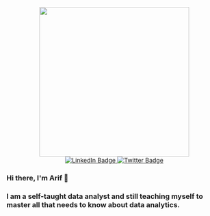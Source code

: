 <div id="header" align="center">
  <img src="https://media.giphy.com/media/tlGD7PDy1w8fK/giphy.gif" width="350"/>
</div>

<div id="badges" align="center">
  <a href="https://www.linkedin.com/in/arifluqmanka/">
    <img src="https://img.shields.io/badge/LinkedIn-blue?style=for-the-badge&logo=linkedin&logoColor=white" alt="LinkedIn Badge"/>
  </a>
  <a href="https://twitter.com/ariflqmn">
    <img src="https://img.shields.io/badge/Twitter-blue?style=for-the-badge&logo=twitter&logoColor=white" alt="Twitter Badge"/>
  </a>
</div>

### Hi there, I'm Arif 👋

### I am a self-taught data analyst and still teaching myself to master all that needs to know about data analytics.


<!--
**arifluqmannn/arifluqmannn** is a ✨ _special_ ✨ repository because its `README.md` (this file) appears on your GitHub profile.

Here are some ideas to get you started:

- 🔭 I’m currently working on ...
- 🌱 I’m currently learning ...
- 👯 I’m looking to collaborate on ...
- 🤔 I’m looking for help with ...
- 💬 Ask me about ...
- 📫 How to reach me: ...
- 😄 Pronouns: ...
- ⚡ Fun fact: ...
-->
